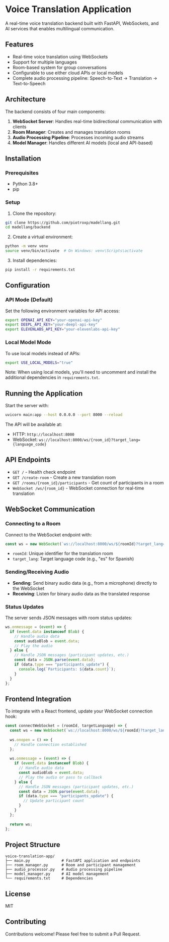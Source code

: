 # Voice Translation Application

A real-time voice translation backend built with FastAPI, WebSockets, and AI services that enables multilingual communication.

## Features

- Real-time voice translation using WebSockets
- Support for multiple languages
- Room-based system for group conversations
- Configurable to use either cloud APIs or local models
- Complete audio processing pipeline: Speech-to-Text → Translation → Text-to-Speech

## Architecture

The backend consists of four main components:

1. **WebSocket Server**: Handles real-time bidirectional communication with clients
2. **Room Manager**: Creates and manages translation rooms
3. **Audio Processing Pipeline**: Processes incoming audio streams
4. **Model Manager**: Handles different AI models (local and API-based)

## Installation

### Prerequisites

- Python 3.8+
- pip

### Setup

1. Clone the repository:

```bash
git clone https://github.com/piotroxp/madellang.git
cd madellang/backend
```

2. Create a virtual environment:

```bash
python -m venv venv
source venv/bin/activate  # On Windows: venv\Scripts\activate
```

3. Install dependencies:

```bash
pip install -r requirements.txt
```

## Configuration

### API Mode (Default)

Set the following environment variables for API access:

```bash
export OPENAI_API_KEY="your-openai-api-key"
export DEEPL_API_KEY="your-deepl-api-key"
export ELEVENLABS_API_KEY="your-elevenlabs-api-key"
```

### Local Model Mode

To use local models instead of APIs:

```bash
export USE_LOCAL_MODELS="true"
```

Note: When using local models, you'll need to uncomment and install the additional dependencies in `requirements.txt`.

## Running the Application

Start the server with:

```bash
uvicorn main:app --host 0.0.0.0 --port 8000 --reload
```

The API will be available at:
- HTTP: `http://localhost:8000`
- WebSocket: `ws://localhost:8000/ws/{room_id}?target_lang={language_code}`

## API Endpoints

- `GET /` - Health check endpoint
- `GET /create-room` - Create a new translation room
- `GET /rooms/{room_id}/participants` - Get count of participants in a room
- `WebSocket /ws/{room_id}` - WebSocket connection for real-time translation

## WebSocket Communication

### Connecting to a Room

Connect to the WebSocket endpoint with:

```javascript
const ws = new WebSocket(`ws://localhost:8000/ws/${roomId}?target_lang=es`);
```

- `roomId`: Unique identifier for the translation room
- `target_lang`: Target language code (e.g., "es" for Spanish)

### Sending/Receiving Audio

- **Sending**: Send binary audio data (e.g., from a microphone) directly to the WebSocket
- **Receiving**: Listen for binary audio data as the translated response

### Status Updates

The server sends JSON messages with room status updates:

```javascript
ws.onmessage = (event) => {
  if (event.data instanceof Blob) {
    // Handle audio data
    const audioBlob = event.data;
    // Play the audio
  } else {
    // Handle JSON messages (participant updates, etc.)
    const data = JSON.parse(event.data);
    if (data.type === "participants_update") {
      console.log(`Participants: ${data.count}`);
    }
  }
};
```

## Frontend Integration

To integrate with a React frontend, update your WebSocket connection hook:

```javascript
const connectWebSocket = (roomId, targetLanguage) => {
  const ws = new WebSocket(`ws://localhost:8000/ws/${roomId}?target_lang=${targetLanguage}`);
  
  ws.onopen = () => {
    // Handle connection established
  };
  
  ws.onmessage = (event) => {
    if (event.data instanceof Blob) {
      // Handle audio data
      const audioBlob = event.data;
      // Play the audio or pass to callback
    } else {
      // Handle JSON messages (participant updates, etc.)
      const data = JSON.parse(event.data);
      if (data.type === "participants_update") {
        // Update participant count
      }
    }
  };
  
  return ws;
};
```

## Project Structure

```
voice-translation-app/
├── main.py              # FastAPI application and endpoints
├── room_manager.py      # Room and participant management
├── audio_processor.py   # Audio processing pipeline
├── model_manager.py     # AI model management
└── requirements.txt     # Dependencies
```

## License

MIT

## Contributing

Contributions welcome! Please feel free to submit a Pull Request.